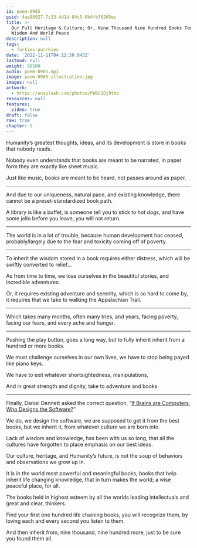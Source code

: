 ```yaml
---
id: poem-0985
guid: 4ae98927-7c33-4d1d-84c5-0b4fb76265ec
title: >-
  Our Full Heritage & Culture; Or, Nine Thousand Nine Hundred Books Towards
  Wisdom And World Peace
description: null
tags:
  - furkies-purrkies
date: '2022-11-11T04:12:30.945Z'
lastmod: null
weight: 98500
audio: poem-0985.mp3
image: poem-0985-illustration.jpg
images: null
artwork:
  - https://unsplash.com/photos/PW6CGOj9tbo
resources: null
features:
  video: true
draft: false
raw: true
chapter: 5
---
```


Humanity’s greatest thoughts, ideas,
and its development is store in books that nobody reads.

Nobody even understands that books are meant to be narrated,
in paper form they are exactly like sheet music.

Just like music, books are meant to be heard,
not passes around as paper.

---  

And due to our uniqueness, natural pace, and existing knowledge,
there cannot be a preset-standardized book path.

A library is like a buffet, is someone tell you to stick to hot dogs,
and have some jello before you leave, you will not return.

---

The world is in a lot of trouble, because human development has ceased,
probably/largely due to the fear and toxicity coming off of poverty.

---

To inherit the wisdom stored in a book requires either distress,
which will be swiftly converted to relief…

As from time to time,
we lose ourselves in the beautiful stories, and incredible adventures.

Or, it requires existing adventure and serenity, which is so hard to come by,
it requires that we take to walking the Appalachian Trail.

---

Which takes many months, often many tries,
and years, facing poverty, facing our fears, and every ache and hunger.

---

Pushing the play button, goes a long way,
but to fully inherit inherit from a hundred or more books.

We must challenge ourselves in our own lives,
we have to stop being payed like piano keys.

We have to exit whatever shortsightedness, manipulations,


And in great strength and dignity,
take to adventure and books.

---

Finally, Daniel Dennett asked the correct question,
“[If Brains are Computers, Who Designs the Software?][1]”

We do, we design the software, we are supposed to get it from the best books,
but we inherit it, from whatever culture we are born into.

Lack of wisdom and knowledge, has been with us so long,
that all the cultures have forgotten to place emphasis on our best ideas.

Our culture, heritage, and Humanity’s future,
is not the soup of behaviors and observations we grow up in.

It is in the world most powerful and meaningful books,
books that help inherit life changing knowledge, that in turn makes the world; a wise peaceful place, for all.

The books held in highest esteem by all the worlds leading intellectuals
and great and clear, thinkers.

Find your first one hundred life chaining books,
you will recognize them, by loving each and every second you listen to them.

And then inherit from,
nine thousand, nine hundred more, just to be sure you found them all.

[1]: https://www.youtube.com/watch?v=TTFoJQSd48c
